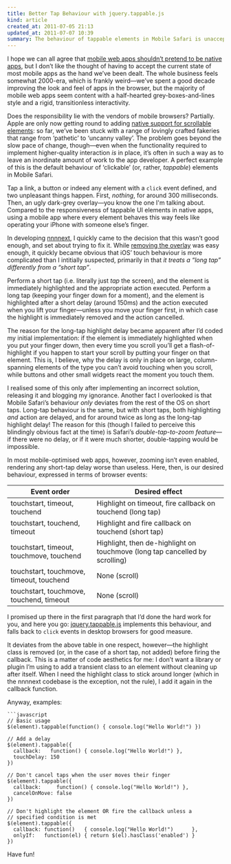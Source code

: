 ```yaml
---
title: Better Tap Behaviour with jquery.tappable.js
kind: article
created_at: 2011-07-05 21:13
updated_at: 2011-07-07 10:39
summary: The behaviour of tappable elements in Mobile Safari is unacceptably ugly. Unfortunately, taking control of it is more involved than it perhaps ought to be. [jquery.tappable.js](https://github.com/aanand/jquery.tappable.js) does (most of) the hard work for you.
---
```


I hope we can all agree that [mobile web apps shouldn’t pretend to be native apps][mobile-native], but I don’t like the thought of having to accept the current state of most mobile apps as the hand we’ve been dealt. The whole business feels somewhat 2000-era, which is frankly weird—we’ve spent a good decade improving the look and feel of apps in the browser, but the majority of mobile web apps seem content with a half-hearted grey-boxes-and-lines style and a rigid, transitionless interactivity.

Does the responsibility lie with the vendors of mobile browsers? Partially. Apple are only now getting round to adding [native support for scrollable elements][ios-scrolling]: so far, we’ve been stuck with a range of lovingly crafted fakeries that range from ‘pathetic’ to ‘uncanny valley’. The problem goes beyond the slow pace of change, though—even when the functionality required to implement higher-quality interaction _is_ in place, it’s often in such a way as to leave an inordinate amount of work to the app developer. A perfect example of this is the default behaviour of ‘clickable’ (or, rather, _tappable_) elements in Mobile Safari.

Tap a link, a button or indeed any element with a `click` event defined, and two unpleasant things happen. First, _nothing_, for around 300 milliseconds. Then, an ugly dark-grey overlay—you know the one I'm talking about. Compared to the responsiveness of tappable UI elements in native apps, using a mobile app where every element behaves this way feels like operating your iPhone with someone else’s finger.

In developing [nnnnext](http://nnnnext.com), I quickly came to the decision that this wasn’t good enough, and set about trying to fix it. While [removing the overlay][webkit-tap-highlight-color] was easy enough, it quickly became obvious that iOS’ touch behaviour is more complicated than I intitially suspected, primarily in that *it treats a “long tap” differently from a “short tap”*.

Perform a short tap (i.e. literally just _tap_ the screen), and the element is immediately highlighted and the appropriate action executed. Perform a long tap (keeping your finger down for a moment), and the element is highlighted after a short delay (around 150ms) and the action executed when you lift your finger—unless you move your finger first, in which case the highlight is immediately removed and the action cancelled.

The reason for the long-tap highlight delay became apparent after I’d coded my initial implementation: if the element is immediately highlighted when you put your finger down, then every time you scroll you’ll get a flash-of-highlight if you happen to start your scroll by putting your finger on that element. This is, I believe, why the delay is only in place on large, column-spanning elements of the type you can’t avoid touching when you scroll, while buttons and other small widgets react the moment you touch them.

I realised some of this only after implementing an incorrect solution, releasing it and blogging my ignorance. Another fact I overlooked is that Mobile Safari’s behaviour _only_ deviates from the rest of the OS on short taps. Long-tap behaviour is the same, but with short taps, both highlighting _and_ action are delayed, and for around twice as long as the long-tap highlight delay! The reason for this (though I failed to perceive this blindingly obvious fact at the time) is Safari’s _double-tap-to-zoom feature_—if there were no delay, or if it were much shorter, double-tapping would be impossible.

In most mobile-optimised web apps, however, zooming isn’t even enabled, rendering any short-tap delay worse than useless. Here, then, is our desired behaviour, expressed in terms of browser events:

Event order                              | Desired effect
---------------------------------------- | --------------
touchstart, timeout, touchend            | Highlight on timeout, fire callback on touchend (long tap)
touchstart, touchend, timeout            | Highlight and fire callback on touchend (short tap)
touchstart, timeout, touchmove, touchend | Highlight, then de-highlight on touchmove (long tap cancelled by scrolling)
touchstart, touchmove, timeout, touchend | None (scroll)
touchstart, touchmove, touchend, timeout | None (scroll)

I promised up there in the first paragraph that I’d done the hard work for you, and here you go: [jquery.tappable.js][jquery-tappable] implements this behaviour, and falls back to `click` events in desktop browsers for good measure.

It deviates from the above table in one respect, however—the highlight class is removed (or, in the case of a short tap, not added) before firing the callback. This is a matter of code aesthetics for me: I don’t want a library or plugin I’m using to add a transient class to an element without cleaning up after itself. When I need the highlight class to stick around longer (which in the nnnnext codebase is the exception, not the rule), I add it again in the callback function.

Anyway, examples:

    ```javascript
    // Basic usage
    $(element).tappable(function() { console.log("Hello World!") })

    // Add a delay
    $(element).tappable({
      callback:   function() { console.log("Hello World!") },
      touchDelay: 150
    })

    // Don't cancel taps when the user moves their finger
    $(element).tappable({
      callback:     function() { console.log("Hello World!") },
      cancelOnMove: false
    })

    // Don't highlight the element OR fire the callback unless a
    // specified condition is met
    $(element).tappable({
      callback: function()   { console.log("Hello World!")      },
      onlyIf:   function(el) { return $(el).hasClass('enabled') }
    })

Have fun!

[jquery-tappable]: https://github.com/aanand/jquery.tappable.js
[mobile-native]: http://cvil.ly/2011/06/19/pretenders-why-mobile-web-apps-should-stop-trying-to-act-like-native-apps/
[ios-scrolling]: http://cubiq.org/ios5-the-first-true-web-app-ready-platform
[webkit-tap-highlight-color]: http://css-infos.net/property/-webkit-tap-highlight-color

